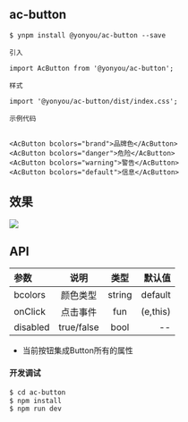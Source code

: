 ## ac-button

```
$ ynpm install @yonyou/ac-button --save

引入

import AcButton from '@yonyou/ac-button';

样式

import '@yonyou/ac-button/dist/index.css';

示例代码
 

<AcButton bcolors="brand">品牌色</AcButton>
<AcButton bcolors="danger">危险</AcButton>
<AcButton bcolors="warning">警告</AcButton>
<AcButton bcolors="default">信息</AcButton>

```

## 效果

![](media/15355446781426/15355454605269.jpg)

## API

|参数|说明|类型|默认值|
|:--|:---:|:--:|---:|
|bcolors|颜色类型|string|default|
|onClick|点击事件|fun|(e,this)|
|disabled|true/false| bool| --|

* 当前按钮集成Button所有的属性

#### 开发调试

```sh
$ cd ac-button
$ npm install
$ npm run dev
```

